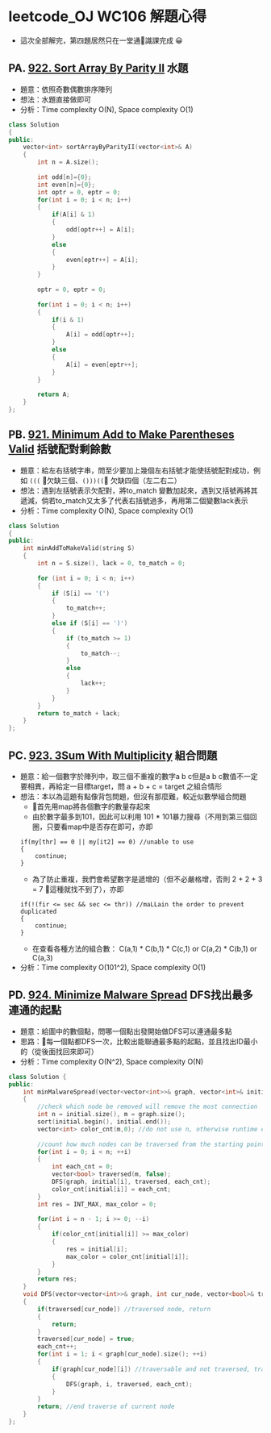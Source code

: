 # leetcode_OJ WC106 解題心得
* 這次全部解完，第四題居然只在一堂通識課完成 😀
## PA. [922. Sort Array By Parity II](https://leetcode.com/contest/weekly-contest-106/problems/sort-array-by-parity-ii/) 水題

* 題意：依照奇數偶數排序陣列
* 想法：水題直接做即可
* 分析：Time complexity O(N), Space complexity O(1)

```cpp
class Solution 
{
public:
    vector<int> sortArrayByParityII(vector<int>& A) 
    {
        int n = A.size();
        
        int odd[n]={0};
        int even[n]={0};
        int optr = 0, eptr = 0;
        for(int i = 0; i < n; i++)
        {
            if(A[i] & 1) 
            {
                odd[optr++] = A[i];
            }
            else
            {
                even[eptr++] = A[i];
            }
        }
        
        optr = 0, eptr = 0;
        
        for(int i = 0; i < n; i++)
        {
            if(i & 1)
            {
                A[i] = odd[optr++];
            }
            else
            {
                A[i] = even[eptr++];
            }
        }
        
        return A;
    }
};
```

## PB. [921. Minimum Add to Make Parentheses Valid](https://leetcode.com/contest/weekly-contest-106/problems/minimum-add-to-make-parentheses-valid/) 括號配對剩餘數

* 題意：給左右括號字串，問至少要加上幾個左右括號才能使括號配對成功，例如 ` ((( ` 欠缺三個、`()))((` 欠缺四個（左二右二）
* 想法：遇到左括號表示欠配對，將to_match 變數加起來，遇到又括號再將其遞減，倘若to_match又太多了代表右括號過多，再用第二個變數lack表示
* 分析：Time complexity O(N), Space complexity O(1)

```cpp
class Solution 
{
public:
    int minAddToMakeValid(string S) 
    {
        int n = S.size(), lack = 0, to_match = 0;
        
        for (int i = 0; i < n; i++)
		{
            if (S[i] == '(')
			{
				to_match++;
			}
			else if (S[i] == ')')
			{
				if (to_match >= 1)
				{
					to_match--;
				}
				else
				{
                    lack++;
				}
			}
		}
        return to_match + lack;
    }
};
```

## PC. [923. 3Sum With Multiplicity](https://leetcode.com/contest/weekly-contest-106/problems/3sum-with-multiplicity/) 組合問題

* 題意：給一個數字於陣列中，取三個不重複的數字a b c但是a b c數值不一定要相異，再給定一目標target，問 a + b + c = target 之組合情形
* 想法：本以為這題有點像背包問題，但沒有那麼難，較近似數學組合問題
    * 首先用map將各個數字的數量存起來
    * 由於數字最多到101，因此可以利用 101 * 101暴力搜尋（不用到第三個回圈，只要看map中是否存在即可，亦即 
    ```
    if(my[thr] == 0 || my[it2] == 0) //unable to use
    {
        continue;
    }
    ```
    * 為了防止重複，我們會希望數字是遞增的（但不必嚴格增，否則 2 + 2 + 3 = 7 這種就找不到了），亦即
    ```
    if(!(fir <= sec && sec <= thr)) //maLLain the order to prevent duplicated
    {
        continue;
    }
    ```
    * 在查看各種方法的組合數： C(a,1) * C(b,1) * C(c,1)   or   C(a,2) * C(b,1)    or    C(a,3)
* 分析：Time complexity O(101^2), Space complexity O(1)

## PD. [924. Minimize Malware Spread](https://leetcode.com/contest/weekly-contest-106/problems/minimize-malware-spread/) DFS找出最多連通的起點
* 題意：給圖中的數個點，問哪一個點出發開始做DFS可以連通最多點
* 思路：每一個點都DFS一次，比較出能聯通最多點的起點，並且找出ID最小的（從後面找回來即可）
* 分析：Time complexity O(N^2), Space complexity O(N)

```cpp
class Solution {
public:
    int minMalwareSpread(vector<vector<int>>& graph, vector<int>& initial) 
    {
        //check which node be removed will remove the most connection
        int n = initial.size(), m = graph.size();
        sort(initial.begin(), initial.end());
        vector<int> color_cnt(m,0); //do not use n, otherwise runtime error will occurred such as [0,9] will out of the array bound with length 2
        
        //count how much nodes can be traversed from the starting point
        for(int i = 0; i < n; ++i)
        {
            int each_cnt = 0;
            vector<bool> traversed(m, false);
            DFS(graph, initial[i], traversed, each_cnt);
            color_cnt[initial[i]] = each_cnt;
        }
        int res = INT_MAX, max_color = 0;
        
        for(int i = n - 1; i >= 0; --i)
        {
            if(color_cnt[initial[i]] >= max_color)
            {
                res = initial[i];
                max_color = color_cnt[initial[i]];
            }
        }
        return res;
    }
    void DFS(vector<vector<int>>& graph, int cur_node, vector<bool>& traversed, int& each_cnt)
    {
        if(traversed[cur_node]) //traversed node, return
        {
            return;
        }
        traversed[cur_node] = true;
        each_cnt++;
        for(int i = 1; i < graph[cur_node].size(); ++i)
        {
            if(graph[cur_node][i]) //traversable and not traversed, travese it
            {
                DFS(graph, i, traversed, each_cnt);
            }
        }
        return; //end traverse of current node
    }
};
```